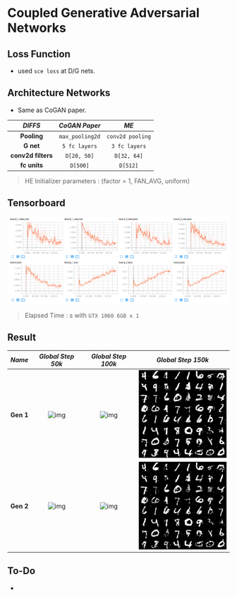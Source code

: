 # Coupled Generative Adversarial Networks

## Loss Function

* used ``sce loss`` at D/G nets.

## Architecture Networks

* Same as CoGAN paper.

*DIFFS* | *CoGAN Paper* | *ME*  |
 :---:  |     :---:      | :---: |
 **Pooling** | ``max_pooling2d`` | ``conv2d pooling`` |
 **G net**   | ``5 fc layers``   | ``3 fc layers`` |
 **conv2d filters** | ``D[20, 50]`` | ``D[32, 64]`` |
 **fc units** | ``D[500]`` | ``D[512]`` |

> HE Initializer parameters     : (factor = 1, FAN_AVG, uniform)

## Tensorboard

![result](./cogan_tb.png)

> Elapsed Time : s with ``GTX 1060 6GB x 1``

## Result

*Name* | *Global Step 50k* | *Global Step 100k* | *Global Step 150k*
:---: | :---: | :---: | :---:
**Gen 1**      | ![img](./gen_img/train_1_00050000.png) | ![img](./gen_img/train_1_00100000.png) | ![img](./gen_img/train_1_00150000.png)
**Gen 2**      | ![img](./gen_img/train_2_00050000.png) | ![img](./gen_img/train_2_00100000.png) | ![img](./gen_img/train_2_00150000.png)

## To-Do
* 